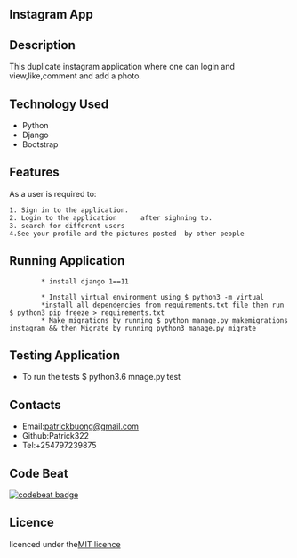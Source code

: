 ## Instagram App

## Description
This duplicate instagram application where one can login and view,like,comment and add a photo.

## Technology Used
* Python
* Django
* Bootstrap


## Features
As a user is required to:

    1. Sign in to the application.
    2. Login to the application      after sighning to.
    3. search for different users
    4.See your profile and the pictures posted  by other people


 ## Running Application
            * install django 1==11

            * Install virtual environment using $ python3 -m virtual
            *install all dependencies from requirements.txt file then run $ python3 pip freeze > requirements.txt
            * Make migrations by running $ python manage.py makemigrations instagram && then Migrate by running python3 manage.py migrate

 ## Testing Application
 * To run the tests
             $ python3.6 mnage.py test            
## Contacts
 * Email:patrickbuong@gmail.com
 * Github:Patrick322
 * Tel:+254797239875

 ## Code Beat

 [![codebeat badge](https://codebeat.co/badges/d799e827-b9b5-4a48-abc4-14e45a6e1e10)](https://codebeat.co/projects/github-com-patrick322-instagram-master)

## Licence

licenced under the[MIT licence](LICENCED)
